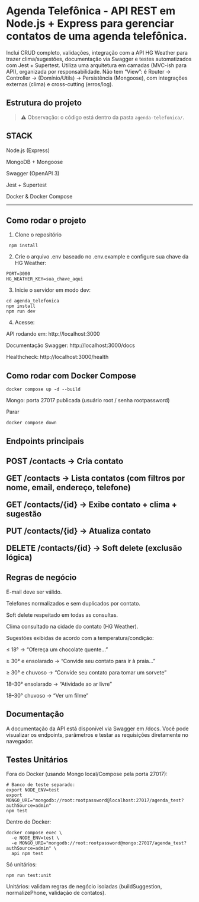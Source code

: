# Agenda Telefônica - API REST em Node.js + Express para gerenciar contatos de uma agenda telefônica.

Inclui CRUD completo, validações, integração com a API HG Weather para trazer clima/sugestões, documentação via Swagger e testes automatizados com Jest + Supertest.
Utiliza uma arquitetura em camadas (MVC-ish para API), organizada por responsabilidade. Não tem “View”: é Router → Controller → (Domínio/Utils) → Persistência (Mongoose), com integrações externas (clima) e cross-cutting (erros/log).

## Estrutura do projeto
> ⚠️ Observação: o código está dentro da pasta `agenda-telefonica/`.

## STACK
Node.js (Express)

MongoDB + Mongoose

Swagger (OpenAPI 3)

Jest + Supertest

Docker & Docker Compose

<hr>

## Como rodar o projeto
1. Clone o repositório
  <pre><code> npm install </code></pre>

2. Crie o arquivo .env baseado no .env.example e configure sua chave da HG Weather:
<pre><code>PORT=3000
HG_WEATHER_KEY=sua_chave_aqui </code></pre>

3. Inicie o servidor em modo dev:
<pre><code>cd agenda_telefonica
npm install
npm run dev
</code></pre>

4. Acesse:

API rodando em: http://localhost:3000

Documentação Swagger: http://localhost:3000/docs

Healthcheck: http://localhost:3000/health


## Como rodar com Docker Compose
<pre><code>docker compose up -d --build</code></pre>
Mongo: porta 27017 publicada (usuário root / senha rootpassword)

Parar
<pre><code>docker compose down</code></pre>


<h2>Endpoints principais<h2> 
<p>
POST /contacts → Cria contato
  
GET /contacts → Lista contatos (com filtros por nome, email, endereço, telefone)

GET /contacts/{id} → Exibe contato + clima + sugestão

PUT /contacts/{id} → Atualiza contato

DELETE /contacts/{id} → Soft delete (exclusão lógica)</p>


<h2>Regras de negócio </h2>
 <p>E-mail deve ser válido.

Telefones normalizados e sem duplicados por contato.

Soft delete respeitado em todas as consultas.

Clima consultado na cidade do contato (HG Weather).

Sugestões exibidas de acordo com a temperatura/condição:

≤ 18° → “Ofereça um chocolate quente...”

≥ 30° e ensolarado → “Convide seu contato para ir à praia...”

≥ 30° e chuvoso → “Convide seu contato para tomar um sorvete”

18–30° ensolarado → “Atividade ao ar livre”

18–30° chuvoso → “Ver um filme” </p>


<h2>Documentação</h2>
<p>A documentação da API está disponível via Swagger em /docs.
Você pode visualizar os endpoints, parâmetros e testar as requisições diretamente no navegador. </p>
  
<h2>Testes Unitários </h2>
<p>Fora do Docker (usando Mongo local/Compose pela porta 27017):</p>
<pre><code># Banco de teste separado:
export NODE_ENV=test
export MONGO_URI="mongodb://root:rootpassword@localhost:27017/agenda_test?authSource=admin"
npm test</code></pre>

<p>Dentro do Docker:</p>
<pre><code>docker compose exec \
  -e NODE_ENV=test \
  -e MONGO_URI="mongodb://root:rootpassword@mongo:27017/agenda_test?authSource=admin" \
  api npm test</code></pre>

<p>Só unitários:</p>
<pre><code>npm run test:unit</code></pre>
Unitários: validam regras de negócio isoladas (buildSuggestion, normalizePhone, validação de contatos).






